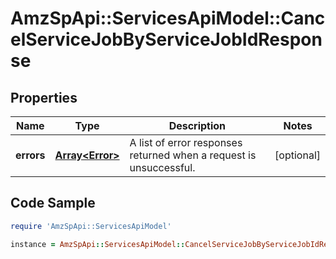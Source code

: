 # AmzSpApi::ServicesApiModel::CancelServiceJobByServiceJobIdResponse

## Properties

Name | Type | Description | Notes
------------ | ------------- | ------------- | -------------
**errors** | [**Array&lt;Error&gt;**](Error.md) | A list of error responses returned when a request is unsuccessful. | [optional] 

## Code Sample

```ruby
require 'AmzSpApi::ServicesApiModel'

instance = AmzSpApi::ServicesApiModel::CancelServiceJobByServiceJobIdResponse.new(errors: null)
```


